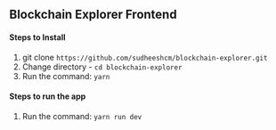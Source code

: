 ## Blockchain Explorer Frontend

#### Steps to Install

1.  git clone `https://github.com/sudheeshcm/blockchain-explorer.git`
2.  Change directory - `cd blockchain-explorer`
3.  Run the command: `yarn`

#### Steps to run the app

1.  Run the command: `yarn run dev`

